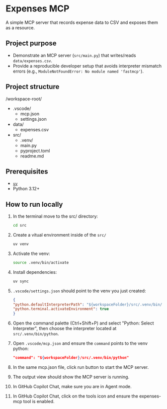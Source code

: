 # Expenses MCP

A simple MCP server that records expense data to CSV and exposes them as a resource. 

## Project purpose

- Demonstrate an MCP server (`src/main.py`) that writes/reads `data/expenses.csv`.
- Provide a reproducible developer setup that avoids interpreter mismatch errors (e.g., `ModuleNotFoundError: No module named 'fastmcp'`).

## Project structure 
/workspace-root/  
- .vscode/  
  - mcp.json  
  - settings.json  
- data/  
  - expenses.csv  
- src/  
  - .venv/             
  - main.py  
  - pyproject.toml  
  - readme.md         

## Prerequisites

- [`uv`](https://docs.astral.sh/uv/getting-started/installation/)
- Python 3.12+

## How to run locally

1. In the terminal move to the src/ directory:
    ```bash
    cd src
    ```

1. Create a vitual environment inside of the `src/` 
    ```bash
    uv venv
    ```

1. Activate the venv:
    ```bash
    source .venv/bin/activate
    ```

1. Install dependencies:
    ```bash
    uv sync
    ```

1. `.vscode/settings.json` should point to the venv you just created:
    ```json
    {
    "python.defaultInterpreterPath": "${workspaceFolder}/src/.venv/bin/python",
    "python.terminal.activateEnvironment": true
    }
    ```

1. Open the command palette (Ctrl+Shift+P) and select "Python: Select Interpreter", then choose the interpreter located at `src/.venv/bin/python`.

1. Open `.vscode/mcp.json` and ensure the `command` points to the venv python:
    ```json
    "command": "${workspaceFolder}/src/.venv/bin/python"
    ```
1. In the same mcp.json file, click run button to start the MCP server.
1. The output view should show the MCP server is running.
1. In GitHub Copilot Chat, make sure you are in Agent mode.
1. In GitHub Copilot Chat, click on the tools icon and ensure the expenses-mcp tool is enabled.
